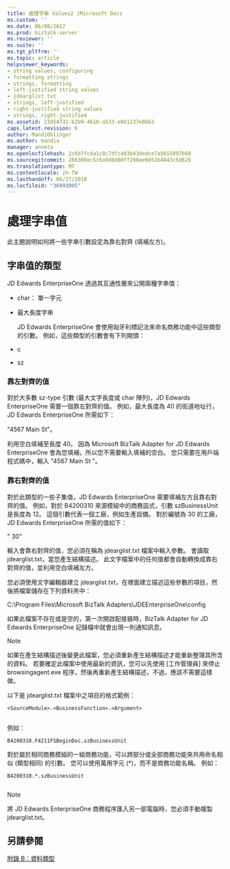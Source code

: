 ```yaml
---
title: 處理字串 Values2 |Microsoft Docs
ms.custom: ''
ms.date: 06/08/2017
ms.prod: biztalk-server
ms.reviewer: ''
ms.suite: ''
ms.tgt_pltfrm: ''
ms.topic: article
helpviewer_keywords:
- string values, configuring
- formatting strings
- strings, formatting
- left-justified string values
- jdearglist.txt
- strings, left-justified
- right-justified string values
- strings, right-justified
ms.assetid: 23d54731-b2b9-4610-a533-e041237e0bb3
caps.latest.revision: 6
author: MandiOhlinger
ms.author: mandia
manager: anneta
ms.openlocfilehash: 2c6b7fc4a1c8c7dfc4d3b43dedce7a5655097b60
ms.sourcegitcommit: 266308ec5c6a9d8d80ff298ee6051b4843c5d626
ms.translationtype: MT
ms.contentlocale: zh-TW
ms.lasthandoff: 06/27/2018
ms.locfileid: "36993095"
---
```

# <a name="handling-string-values"></a>處理字串值
此主題說明如何將一些字串引數設定為靠右對齊 (填補左方)。  
  
## <a name="types-of-string-values"></a>字串值的類型  
 JD Edwards EnterpriseOne 透過其互通性層來公開兩種字串值：  
  
- char： 單一字元  
  
- 最大長度字串  
  
  JD Edwards EnterpriseOne 會使用匈牙利標記法來命名商務功能中這些類型的引數。 例如，這些類型的引數會有下列開頭：  
  
- c  
  
- sz  
  
### <a name="left-justified-values"></a>靠左對齊的值  
 對於大多數 sz-type 引數 (最大文字長度或 char 陣列)，JD Edwards EnterpriseOne 需要一個靠左對齊的值。 例如，最大長度為 40 的街道地址行，JD Edwards EnterpriseOne 所需如下：  
  
 "4567 Main St"。  
  
 利用空白填補至長度 40。 因為 Microsoft BizTalk Adapter for JD Edwards EnterpriseOne 會為您填補，所以您不需要輸入填補的空白。 您只需要在用戶端程式碼中，輸入 "4567 Main St "。  
  
### <a name="right-justified-values"></a>靠右對齊的值  
 對於此類型的一些子集值，JD Edwards EnterpriseOne 需要填補左方且靠右對齊的值。 例如，對於 B4200310 來源模組中的商務函式，引數 szBusinessUnit 是長度為 12。 這個引數代表一個工廠，例如生產設備。 對於編號為 30 的工廠，JD Edwards EnterpriseOne 所需的值如下：  
  
 "           30"  
  
 輸入會靠右對齊的值，您必須在稱為 jdearglist.txt 檔案中輸入參數。 會讀取 jdearglist.txt，當您產生結構描述。 此文字檔案中的任何值都會自動轉換成靠右對齊的值，並利用空白填補左方。  
  
 您必須使用文字編輯器建立 jdearglist.txt，在裡面建立描述這些參數的項目，然後將檔案儲存在下列資料夾中：  
  
 C:\Program Files\Microsoft BizTalk Adapters\JDEEnterpriseOne\config  
  
 如果此檔案不存在或是空的，第一次開啟配接器時，BizTalk Adapter for JD Edwards EnterpriseOne 記錄檔中就會出現一則通知訊息。  
  
> [!NOTE]
>  如果在產生結構描述後變更此檔案，您必須重新產生結構描述才能重新整理其所含的資料。 若要確定此檔案中使用最新的資訊，您可以先使用 [工作管理員] 來停止 browsingagent.exe 程序，然後再重新產生結構描述，不過，應該不需要這樣做。  
  
 以下是 jdearglist.txt 檔案中之項目的格式範例：  
  
```  
<SourceModule>.<BusinessFunction>.<Argument>  
  
```  
  
 例如：  
  
```  
B4200310.F4211FSBeginDoc.szBusinessUnit  
```  
  
 對於屬於相同商務模組的一組商務功能，可以跨部分或全部商務功能來共用命名相似 (類型相同) 的引數。 您可以使用萬用字元 (*)，而不是商務功能名稱。 例如：  
  
```  
B4200310.*.szBusinessUnit  
  
```  
  
> [!NOTE]
>  將 JD Edwards EnterpriseOne 商務程序匯入另一部電腦時，您必須手動複製 jdearglist.txt。  
  
## <a name="see-also"></a>另請參閱  
 [附錄 B：資料類型](../core/appendix-b-data-types.md)